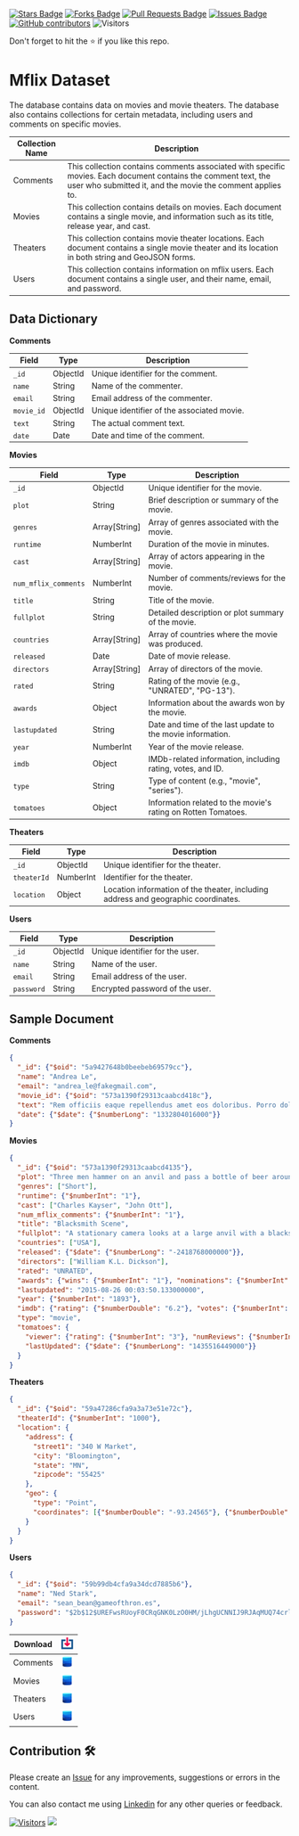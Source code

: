 <a href="https://github.com/drshahizan/dataset/stargazers"><img src="https://img.shields.io/github/stars/drshahizan/dataset" alt="Stars Badge"/></a>
<a href="https://github.com/drshahizan/dataset/network/members"><img src="https://img.shields.io/github/forks/drshahizan/dataset" alt="Forks Badge"/></a>
<a href="https://github.com/drshahizan/dataset/pulls"><img src="https://img.shields.io/github/issues-pr/drshahizan/dataset" alt="Pull Requests Badge"/></a>
<a href="https://github.com/drshahizan/dataset/issues"><img src="https://img.shields.io/github/issues/drshahizan/dataset" alt="Issues Badge"/></a>
<a href="https://github.com/drshahizan/dataset/graphs/contributors"><img alt="GitHub contributors" src="https://img.shields.io/github/contributors/drshahizan/dataset?color=2b9348"></a>
![Visitors](https://api.visitorbadge.io/api/visitors?path=https%3A%2F%2Fgithub.com%2Fdrshahizan%2Fdataset&labelColor=%23d9e3f0&countColor=%23697689&style=flat)

Don't forget to hit the :star: if you like this repo.


# Mflix Dataset

The database contains data on movies and movie theaters. The database also contains collections for certain metadata, including users and comments on specific movies.

| Collection Name | Description                                |
|-----------------|--------------------------------------------|
| Comments | This collection contains comments associated with specific movies. Each document contains the comment text, the user who submitted it, and the movie the comment applies to. |
| Movies | This collection contains details on movies. Each document contains a single movie, and information such as its title, release year, and cast. |
| Theaters | This collection contains movie theater locations. Each document contains a single movie theater and its location in both string and GeoJSON forms.|
|Users| This collection contains information on mflix users. Each document contains a single user, and their name, email, and password.|

## Data Dictionary

**Comments**

| Field         | Type         | Description                                 |
|---------------|--------------|---------------------------------------------|
| `_id`         | ObjectId     | Unique identifier for the comment.           |
| `name`        | String       | Name of the commenter.                       |
| `email`       | String       | Email address of the commenter.              |
| `movie_id`    | ObjectId     | Unique identifier of the associated movie.   |
| `text`        | String       | The actual comment text.                     |
| `date`        | Date         | Date and time of the comment.                |

**Movies**

| Field                | Type          | Description                                                       |
|----------------------|---------------|-------------------------------------------------------------------|
| `_id`                | ObjectId      | Unique identifier for the movie.                                   |
| `plot`               | String        | Brief description or summary of the movie.                         |
| `genres`             | Array[String] | Array of genres associated with the movie.                         |
| `runtime`            | NumberInt     | Duration of the movie in minutes.                                  |
| `cast`               | Array[String] | Array of actors appearing in the movie.                            |
| `num_mflix_comments` | NumberInt     | Number of comments/reviews for the movie.                          |
| `title`              | String        | Title of the movie.                                                |
| `fullplot`           | String        | Detailed description or plot summary of the movie.                 |
| `countries`          | Array[String] | Array of countries where the movie was produced.                   |
| `released`           | Date          | Date of movie release.                                             |
| `directors`          | Array[String] | Array of directors of the movie.                                   |
| `rated`              | String        | Rating of the movie (e.g., "UNRATED", "PG-13").                     |
| `awards`             | Object        | Information about the awards won by the movie.                     |
| `lastupdated`        | String        | Date and time of the last update to the movie information.          |
| `year`               | NumberInt     | Year of the movie release.                                         |
| `imdb`               | Object        | IMDb-related information, including rating, votes, and ID.          |
| `type`               | String        | Type of content (e.g., "movie", "series").                          |
| `tomatoes`           | Object        | Information related to the movie's rating on Rotten Tomatoes.       |

**Theaters**

| Field             | Type                | Description                                             |
|-------------------|---------------------|---------------------------------------------------------|
| `_id`             | ObjectId            | Unique identifier for the theater.                      |
| `theaterId`       | NumberInt           | Identifier for the theater.                             |
| `location`        | Object              | Location information of the theater, including address and geographic coordinates. |

**Users**

| Field         | Type         | Description                                 |
|---------------|--------------|---------------------------------------------|
| `_id`         | ObjectId     | Unique identifier for the user.              |
| `name`        | String       | Name of the user.                            |
| `email`       | String       | Email address of the user.                   |
| `password`    | String       | Encrypted password of the user.              |

## Sample Document

**Comments**
```json
{
  "_id": {"$oid": "5a9427648b0beebeb69579cc"},
  "name": "Andrea Le",
  "email": "andrea_le@fakegmail.com",
  "movie_id": {"$oid": "573a1390f29313caabcd418c"},
  "text": "Rem officiis eaque repellendus amet eos doloribus. Porro dolor voluptatum voluptates neque culpa molestias. Voluptate unde nulla temporibus ullam.",
  "date": {"$date": {"$numberLong": "1332804016000"}}
}
```

**Movies**
```json
{
  "_id": {"$oid": "573a1390f29313caabcd4135"},
  "plot": "Three men hammer on an anvil and pass a bottle of beer around.",
  "genres": ["Short"],
  "runtime": {"$numberInt": "1"},
  "cast": ["Charles Kayser", "John Ott"],
  "num_mflix_comments": {"$numberInt": "1"},
  "title": "Blacksmith Scene",
  "fullplot": "A stationary camera looks at a large anvil with a blacksmith behind it and one on either side. The smith in the middle draws a heated metal rod from the fire, places it on the anvil, and all three begin a rhythmic hammering. After several blows, the metal goes back in the fire. One smith pulls out a bottle of beer, and they each take a swig. Then, out comes the glowing metal and the hammering resumes.",
  "countries": ["USA"],
  "released": {"$date": {"$numberLong": "-2418768000000"}},
  "directors": ["William K.L. Dickson"],
  "rated": "UNRATED",
  "awards": {"wins": {"$numberInt": "1"}, "nominations": {"$numberInt": "0"}, "text": "1 win."},
  "lastupdated": "2015-08-26 00:03:50.133000000",
  "year": {"$numberInt": "1893"},
  "imdb": {"rating": {"$numberDouble": "6.2"}, "votes": {"$numberInt": "1189"}, "id": {"$numberInt": "5"}},
  "type": "movie",
  "tomatoes": {
    "viewer": {"rating": {"$numberInt": "3"}, "numReviews": {"$numberInt": "184"}, "meter": {"$numberInt": "32"}},
    "lastUpdated": {"$date": {"$numberLong": "1435516449000"}}
  }
}
```

**Theaters**
```json
{
  "_id": {"$oid": "59a47286cfa9a3a73e51e72c"},
  "theaterId": {"$numberInt": "1000"},
  "location": {
    "address": {
      "street1": "340 W Market",
      "city": "Bloomington",
      "state": "MN",
      "zipcode": "55425"
    },
    "geo": {
      "type": "Point",
      "coordinates": [{"$numberDouble": "-93.24565"}, {"$numberDouble": "44.85466"}]
    }
  }
}
```

**Users**
```json
{
  "_id": {"$oid": "59b99db4cfa9a34dcd7885b6"},
  "name": "Ned Stark",
  "email": "sean_bean@gameofthron.es",
  "password": "$2b$12$UREFwsRUoyF0CRqGNK0LzO0HM/jLhgUCNNIJ9RJAqMUQ74crlJ1Vu"
}
```

| Download |<img alt="activity status" height="24" src="../../images/download.png" />|
|---|:---:|
| Comments |<a href="comments.json" ><img src="../../images/dataset.png" width="24px" height="24px" ></a>|
| Movies|<a href="movies.json" ><img src="../../images/dataset.png" width="24px" height="24px" ></a>|
| Theaters|<a href="theaters.json" ><img src="../../images/dataset.png" width="24px" height="24px" ></a>|
| Users |<a href="users" ><img src="../../images/dataset.png" width="24px" height="24px" ></a>|


## Contribution 🛠️
Please create an [Issue](https://github.com/drshahizan/Python_EDA/issues) for any improvements, suggestions or errors in the content.

You can also contact me using [Linkedin](https://www.linkedin.com/in/drshahizan/) for any other queries or feedback.

[![Visitors](https://api.visitorbadge.io/api/visitors?path=https%3A%2F%2Fgithub.com%2Fdrshahizan&labelColor=%23697689&countColor=%23555555&style=plastic)](https://visitorbadge.io/status?path=https%3A%2F%2Fgithub.com%2Fdrshahizan)
![](https://hit.yhype.me/github/profile?user_id=81284918)



